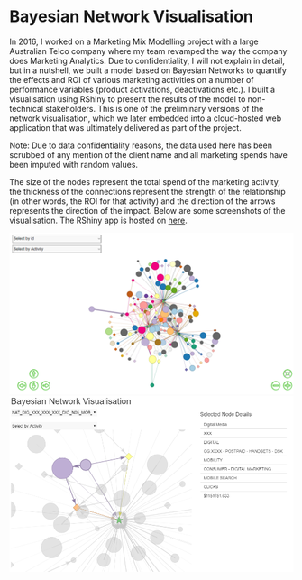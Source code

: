 # Bayesian Network Visualisation

In 2016, I worked on a Marketing Mix Modelling project with a large Australian Telco company where my team revamped the way the company does Marketing Analytics. Due to confidentiality, I will not explain in detail, but in a nutshell, we built a model based on Bayesian Networks to quantify the effects and ROI of various marketing activities on a number of performance variables (product activations, deactivations etc.). I built a visualisation using RShiny to present the results of the model to non-technical stakeholders. This is one of the preliminary versions of the network visualisation, which we later embedded into a cloud-hosted web application that was ultimately delivered as part of the project.

Note: Due to data confidentiality reasons, the data used here has been scrubbed of any mention of the client name and all marketing spends have been imputed with random values.

The size of the nodes represent the total spend of the marketing activity, the thickness of the connections represent the strength of the relationship (in other words, the ROI for that activity) and the direction of the arrows represents the direction of the impact. Below are some screenshots of the visualisation. The RShiny app is hosted on [here](https://martycheung.shinyapps.io/bayesian-network-visualisation/).

<img src="images/image1.PNG">
<img src="images/image2.PNG">

